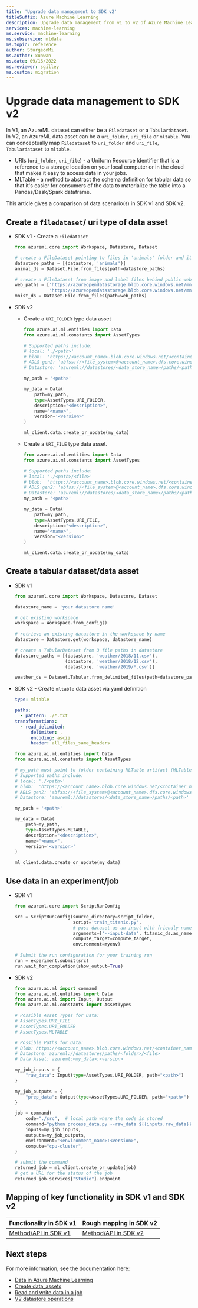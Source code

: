 ```yaml
---
title: 'Upgrade data management to SDK v2'
titleSuffix: Azure Machine Learning
description: Upgrade data management from v1 to v2 of Azure Machine Learning SDK
services: machine-learning
ms.service: machine-learning
ms.subservice: mldata
ms.topic: reference
author: SturgeonMi
ms.author: xunwan
ms.date: 09/16/2022
ms.reviewer: sgilley
ms.custom: migration
---
```


# Upgrade data management to SDK v2

In V1, an AzureML dataset can either be a `Filedataset` or a `Tabulardataset`.
In V2, an AzureML data asset can be a `uri_folder`, `uri_file` or `mltable`.
You can conceptually map `Filedataset` to `uri_folder` and `uri_file`, `Tabulardataset` to `mltable`.

* URIs (`uri_folder`, `uri_file`) - a Uniform Resource Identifier that is a reference to a storage location on your local computer or in the cloud that makes it easy to access data in your jobs.
* MLTable - a method to abstract the schema definition for tabular data so that it's easier for consumers of the data to materialize the table into a Pandas/Dask/Spark dataframe.

This article gives a comparison of data scenario(s) in SDK v1 and SDK v2.

## Create a `filedataset`/ uri type of data asset

* SDK v1 - Create a `Filedataset`

    ```python
    from azureml.core import Workspace, Datastore, Dataset
    
    # create a FileDataset pointing to files in 'animals' folder and its subfolders recursively
    datastore_paths = [(datastore, 'animals')]
    animal_ds = Dataset.File.from_files(path=datastore_paths)
    
    # create a FileDataset from image and label files behind public web urls
    web_paths = ['https://azureopendatastorage.blob.core.windows.net/mnist/train-images-idx3-ubyte.gz',
                 'https://azureopendatastorage.blob.core.windows.net/mnist/train-labels-idx1-ubyte.gz']
    mnist_ds = Dataset.File.from_files(path=web_paths)
    ```
    
* SDK v2
    * Create a `URI_FOLDER` type data asset

        ```python
        from azure.ai.ml.entities import Data
        from azure.ai.ml.constants import AssetTypes
        
        # Supported paths include:
        # local: './<path>'
        # blob:  'https://<account_name>.blob.core.windows.net/<container_name>/<path>'
        # ADLS gen2: 'abfss://<file_system>@<account_name>.dfs.core.windows.net/<path>/'
        # Datastore: 'azureml://datastores/<data_store_name>/paths/<path>'
        
        my_path = '<path>'
        
        my_data = Data(
            path=my_path,
            type=AssetTypes.URI_FOLDER,
            description="<description>",
            name="<name>",
            version='<version>'
        )
        
        ml_client.data.create_or_update(my_data)
        ```

    * Create a `URI_FILE` type data asset.
        ```python
        from azure.ai.ml.entities import Data
        from azure.ai.ml.constants import AssetTypes
        
        # Supported paths include:
        # local: './<path>/<file>'
        # blob:  'https://<account_name>.blob.core.windows.net/<container_name>/<path>/<file>'
        # ADLS gen2: 'abfss://<file_system>@<account_name>.dfs.core.windows.net/<path>/<file>'
        # Datastore: 'azureml://datastores/<data_store_name>/paths/<path>/<file>'
        my_path = '<path>'
        
        my_data = Data(
            path=my_path,
            type=AssetTypes.URI_FILE,
            description="<description>",
            name="<name>",
            version="<version>"
        )
        
        ml_client.data.create_or_update(my_data)
        ```

## Create a tabular dataset/data asset

* SDK v1

    ```python
    from azureml.core import Workspace, Datastore, Dataset
    
    datastore_name = 'your datastore name'
    
    # get existing workspace
    workspace = Workspace.from_config()
        
    # retrieve an existing datastore in the workspace by name
    datastore = Datastore.get(workspace, datastore_name)
    
    # create a TabularDataset from 3 file paths in datastore
    datastore_paths = [(datastore, 'weather/2018/11.csv'),
                       (datastore, 'weather/2018/12.csv'),
                       (datastore, 'weather/2019/*.csv')]
    
    weather_ds = Dataset.Tabular.from_delimited_files(path=datastore_paths)
    ```

* SDK v2 - Create `mltable` data asset via yaml definition

    ```yaml
    type: mltable
    
    paths:
      - pattern: ./*.txt
    transformations:
      - read_delimited:
          delimiter: ,
          encoding: ascii
          header: all_files_same_headers
    ```
    
    ```python
    from azure.ai.ml.entities import Data
    from azure.ai.ml.constants import AssetTypes
    
    # my_path must point to folder containing MLTable artifact (MLTable file + data
    # Supported paths include:
    # local: './<path>'
    # blob:  'https://<account_name>.blob.core.windows.net/<container_name>/<path>'
    # ADLS gen2: 'abfss://<file_system>@<account_name>.dfs.core.windows.net/<path>/'
    # Datastore: 'azureml://datastores/<data_store_name>/paths/<path>'
    
    my_path = '<path>'
    
    my_data = Data(
        path=my_path,
        type=AssetTypes.MLTABLE,
        description="<description>",
        name="<name>",
        version='<version>'
    )
    
    ml_client.data.create_or_update(my_data)
    ```

## Use data in an experiment/job

* SDK v1

    ```python
    from azureml.core import ScriptRunConfig
    
    src = ScriptRunConfig(source_directory=script_folder,
                          script='train_titanic.py',
                          # pass dataset as an input with friendly name 'titanic'
                          arguments=['--input-data', titanic_ds.as_named_input('titanic')],
                          compute_target=compute_target,
                          environment=myenv)
                                 
    # Submit the run configuration for your training run
    run = experiment.submit(src)
    run.wait_for_completion(show_output=True)
    ```

* SDK v2

    ```python
    from azure.ai.ml import command
    from azure.ai.ml.entities import Data
    from azure.ai.ml import Input, Output
    from azure.ai.ml.constants import AssetTypes
    
    # Possible Asset Types for Data:
    # AssetTypes.URI_FILE
    # AssetTypes.URI_FOLDER
    # AssetTypes.MLTABLE
    
    # Possible Paths for Data:
    # Blob: https://<account_name>.blob.core.windows.net/<container_name>/<folder>/<file>
    # Datastore: azureml://datastores/paths/<folder>/<file>
    # Data Asset: azureml:<my_data>:<version>
    
    my_job_inputs = {
        "raw_data": Input(type=AssetTypes.URI_FOLDER, path="<path>")
    }
    
    my_job_outputs = {
        "prep_data": Output(type=AssetTypes.URI_FOLDER, path="<path>")
    }
    
    job = command(
        code="./src",  # local path where the code is stored
        command="python process_data.py --raw_data ${{inputs.raw_data}} --prep_data ${{outputs.prep_data}}",
        inputs=my_job_inputs,
        outputs=my_job_outputs,
        environment="<environment_name>:<version>",
        compute="cpu-cluster",
    )
    
    # submit the command
    returned_job = ml_client.create_or_update(job)
    # get a URL for the status of the job
    returned_job.services["Studio"].endpoint
    ```

## Mapping of key functionality in SDK v1 and SDK v2

|Functionality in SDK v1|Rough mapping in SDK v2|
|-|-|
|[Method/API in SDK v1](/python/api/azureml-core/azureml.data)|[Method/API in SDK v2](/python/api/azure-ai-ml/azure.ai.ml.entities)|

## Next steps

For more information, see the documentation here:
* [Data in Azure Machine Learning](concept-data.md?tabs=uri-file-example%2Ccli-data-create-example)
* [Create data_assets](how-to-create-data-assets.md?tabs=CLI)
* [Read and write data in a job](how-to-read-write-data-v2.md)
* [V2 datastore operations](/python/api/azure-ai-ml/azure.ai.ml.operations.datastoreoperations)
